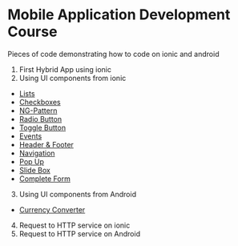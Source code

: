 # Mobile Application Development Course
Pieces of code demonstrating how to code on ionic and android
1. First Hybrid App using ionic
2. Using UI components from ionic
  * [Lists](https://github.com/mariaborbones/students_mobile_projects/tree/master/Hybrid%20Ionic/Header%26Footer)
  * [Checkboxes](https://github.com/mariaborbones/students_mobile_projects/tree/master/Hybrid%20Ionic/checkbox)
  * [NG-Pattern](https://github.com/mariaborbones/students_mobile_projects/tree/master/Hybrid%20Ionic/input-ngpattern)
  * [Radio Button](https://github.com/mariaborbones/students_mobile_projects/tree/master/Hybrid%20Ionic/radiobutton)
  * [Toggle Button](https://github.com/mariaborbones/students_mobile_projects/tree/master/Hybrid%20Ionic/togglebutton)
  * [Events](https://github.com/mariaborbones/students_mobile_projects/tree/master/Hybrid%20Ionic/buttonevents)
  * [Header & Footer](https://github.com/mariaborbones/students_mobile_projects/tree/master/Hybrid%20Ionic/Header%26Footer)
  * [Navigation](https://github.com/mariaborbones/students_mobile_projects/tree/master/Hybrid%20Ionic/Navigation)
  * [Pop Up](https://github.com/mariaborbones/students_mobile_projects/tree/master/Hybrid%20Ionic/popup)
  * [Slide Box](https://github.com/mariaborbones/students_mobile_projects/tree/master/Hybrid%20Ionic/slide)
  * [Complete Form](https://github.com/mariaborbones/students_mobile_projects/tree/master/Hybrid%20Ionic/complete-form)

3. Using UI components from Android
  * [Currency Converter](https://github.com/mariaborbones/students_mobile_projects/tree/master/Native/CurrencyConverter)
4. Request to HTTP service on ionic
5. Request to HTTP service on Android
